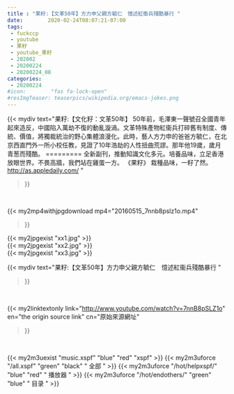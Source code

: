 ```yaml
---
title : "果籽:【文革50年】方力申父親方毓仁　憶述紅衞兵殘酷暴行 "
date:        2020-02-24T08:07:21-07:00
tags:
 - fuckccp
 - youtube
 - 果籽
 - youtube_果籽
 - 202002
 - 20200224
 - 20200224_08
categories:
 - 20200224
#icon:        "fas fa-lock-open"
#resImgTeaser: teaserpics/wikipedia.org/emacs-jokes.png
---
```


{{< mydiv text="果籽:【文化籽：文革50年】 50年前，毛澤東一聲號召全國青年起來造反，中國陷入萬劫不復的動亂漩渦。文革特殊產物紅衞兵打碎舊有制度、傳統、價值，將獨裁統治的野心集體浪漫化。此時，藝人方力申的爸爸方毓仁，在北京西直門外一所小校任教，見證了10年浩劫的人性扭曲荒謬。那年他19歲，歲月青葱而殘酷。  ========= 全新副刊，推動知識文化多元。培養品味，立足香港放眼世界。不畏高牆，我們站在雞蛋一方。 《果籽》 栽種品味，一籽了然。 http://as.appledaily.com/ "
>}}
<br>


{{< my2mp4withjpgdownload mp4="20160515_7nnb8pslz1o.mp4"
>}}

{{< my2jpgexist "xx1.jpg" >}}<br>
{{< my2jpgexist "xx2.jpg" >}}<br>
{{< my2jpgexist "xx3.jpg" >}}<br>



{{< mydiv text="果籽:【文革50年】方力申父親方毓仁　憶述紅衞兵殘酷暴行 "
>}}
<br>

{{< my2linktextonly link="http://www.youtube.com/watch?v=7nnB8pSLZ1o"
en="the origin source link" cn="原始來源網址"
>}}


<br>

{{< my2m3uexist "music.xspf"        "blue"   "red"    "xspf" >}} {{< my2m3uforce "/all.xspf"         "green"  "black"  " 全部 " >}} {{< my2m3uforce "/hot/helpxspf/"    "blue"   "red"    " 播放器 " >}} {{< my2m3uforce "/hot/endothers/"   "green"  "blue"   " 目录 " >}} 

